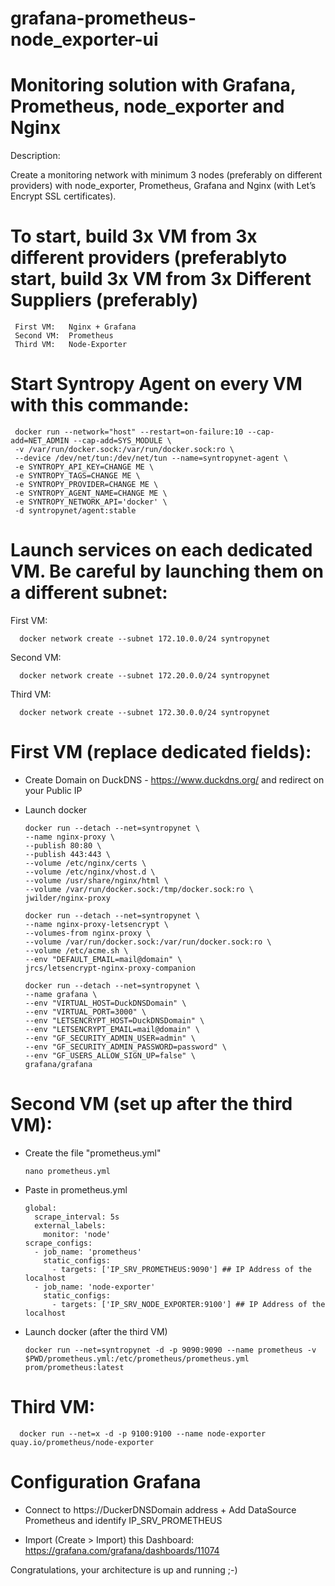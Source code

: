 # grafana-prometheus-node_exporter-ui
 
# Monitoring solution with Grafana, Prometheus, node_exporter and Nginx

Description:

Create a monitoring network with minimum 3 nodes (preferably on different providers) with node_exporter, Prometheus, Grafana and Nginx (with Let’s Encrypt SSL certificates).

# To start, build 3x VM from 3x different providers (preferablyto start, build 3x VM from 3x Different Suppliers (preferably)

     First VM:   Nginx + Grafana
     Second VM:  Prometheus
     Third VM:   Node-Exporter

# Start Syntropy Agent on every VM with this commande:

     docker run --network="host" --restart=on-failure:10 --cap-add=NET_ADMIN --cap-add=SYS_MODULE \
     -v /var/run/docker.sock:/var/run/docker.sock:ro \
     --device /dev/net/tun:/dev/net/tun --name=syntropynet-agent \
     -e SYNTROPY_API_KEY=CHANGE ME \
     -e SYNTROPY_TAGS=CHANGE ME \ 
     -e SYNTROPY_PROVIDER=CHANGE ME \
     -e SYNTROPY_AGENT_NAME=CHANGE ME \
     -e SYNTROPY_NETWORK_API='docker' \
     -d syntropynet/agent:stable

# Launch services on each dedicated VM. Be careful by launching them on a different subnet:

First VM:
   
      docker network create --subnet 172.10.0.0/24 syntropynet
     
Second VM:

      docker network create --subnet 172.20.0.0/24 syntropynet
     
Third VM:

      docker network create --subnet 172.30.0.0/24 syntropynet
         
# First VM (replace dedicated fields):

- Create Domain on DuckDNS - https://www.duckdns.org/ and redirect on your Public IP

- Launch docker
     
      docker run --detach --net=syntropynet \
      --name nginx-proxy \
      --publish 80:80 \
      --publish 443:443 \
      --volume /etc/nginx/certs \
      --volume /etc/nginx/vhost.d \
      --volume /usr/share/nginx/html \
      --volume /var/run/docker.sock:/tmp/docker.sock:ro \
      jwilder/nginx-proxy

      docker run --detach --net=syntropynet \
      --name nginx-proxy-letsencrypt \
      --volumes-from nginx-proxy \
      --volume /var/run/docker.sock:/var/run/docker.sock:ro \
      --volume /etc/acme.sh \
      --env "DEFAULT_EMAIL=mail@domain" \
      jrcs/letsencrypt-nginx-proxy-companion

      docker run --detach --net=syntropynet \
      --name grafana \
      --env "VIRTUAL_HOST=DuckDNSDomain" \
      --env "VIRTUAL_PORT=3000" \
      --env "LETSENCRYPT_HOST=DuckDNSDomain" \
      --env "LETSENCRYPT_EMAIL=mail@domain" \
      --env "GF_SECURITY_ADMIN_USER=admin" \
      --env "GF_SECURITY_ADMIN_PASSWORD=password" \
      --env "GF_USERS_ALLOW_SIGN_UP=false" \
      grafana/grafana
   
# Second VM (set up after the third VM):

- Create the file "prometheus.yml"
    
      nano prometheus.yml
    
- Paste in prometheus.yml
    
      global:
        scrape_interval: 5s
        external_labels:
          monitor: 'node'
      scrape_configs:
        - job_name: 'prometheus'
          static_configs:
            - targets: ['IP_SRV_PROMETHEUS:9090'] ## IP Address of the localhost
        - job_name: 'node-exporter'
          static_configs:
            - targets: ['IP_SRV_NODE_EXPORTER:9100'] ## IP Address of the localhost

- Launch docker (after the third VM)
    
      docker run --net=syntropynet -d -p 9090:9090 --name prometheus -v $PWD/prometheus.yml:/etc/prometheus/prometheus.yml prom/prometheus:latest
    
# Third VM: 

      docker run --net=x -d -p 9100:9100 --name node-exporter quay.io/prometheus/node-exporter
 
    
# Configuration Grafana

- Connect to https://DuckerDNSDomain address + Add DataSource Prometheus and identify IP_SRV_PROMETHEUS
   
- Import (Create > Import) this Dashboard: https://grafana.com/grafana/dashboards/11074


Congratulations, your architecture is up and running ;-)
